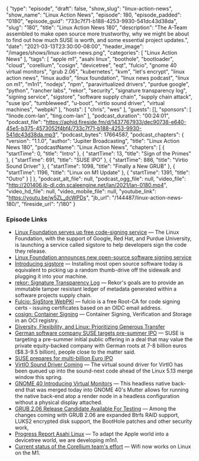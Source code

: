 {
  "type": "episode",
  "draft": false,
  "show_slug": "linux-action-news",
  "show_name": "Linux Action News",
  "episode": 180,
  "episode_padded": "0180",
  "episode_guid": "733c7f71-b188-4253-9930-541dc43d38da",
  "slug": "180",
  "title": "Linux Action News 180",
  "description": "The A-Team assembled to make open source more trustworthy, why we might be about to find out how much SUSE is worth, and some essential project updates.",
  "date": "2021-03-13T23:30:00-08:00",
  "header_image": "/images/shows/linux-action-news.png",
  "categories": [
    "Linux Action News"
  ],
  "tags": [
    "apple m1",
    "asahi linux",
    "boothole",
    "bootloader",
    "cloud",
    "corellium",
    "cosign",
    "devicetree",
    "eqt",
    "fulcio",
    "gnome 40 virtual monitors",
    "grub 2.06",
    "kubernetes",
    "kvm",
    "let's encrypt",
    "linux action news",
    "linux audio",
    "linux foundation",
    "linux news podcast",
    "linux on m1",
    "m1n1",
    "nodejs",
    "npm",
    "paravirtualized drivers",
    "purdue google",
    "python",
    "rancher labs",
    "rekor",
    "security",
    "signature transparency log",
    "signing service",
    "sigstore",
    "software supply chain",
    "supply chain attack",
    "suse ipo",
    "tumbleweed",
    "u-boot",
    "virtio sound driver",
    "virtual machines",
    "webpki"
  ],
  "hosts": [
    "chris",
    "wes"
  ],
  "guests": [],
  "sponsors": [
    "linode.com-lan",
    "ting.com-lan"
  ],
  "podcast_duration": "00:24:01",
  "podcast_file": "https://aphid.fireside.fm/d/1437767933/dec90738-e640-45e5-b375-4573052f4bf4/733c7f71-b188-4253-9930-541dc43d38da.mp3",
  "podcast_bytes": 17664587,
  "podcast_chapters": {
    "version": "1.1.0",
    "author": "Jupiter Broadcasting",
    "title": "Linux Action News 180",
    "podcastName": "Linux Action News",
    "chapters": [
      {
        "startTime": 0,
        "title": "Intro"
      },
      {
        "startTime": 13,
        "title": "Sign of the Primes"
      },
      {
        "startTime": 691,
        "title": "SUSE IPO"
      },
      {
        "startTime": 886,
        "title": "Virtio Sound Driver"
      },
      {
        "startTime": 1098,
        "title": "Finally a New GRUB"
      },
      {
        "startTime": 1196,
        "title": "Linux on M1 Update"
      },
      {
        "startTime": 1391,
        "title": "Outro"
      }
    ]
  },
  "podcast_alt_file": null,
  "podcast_ogg_file": null,
  "video_file": "http://201406.jb-dl.cdn.scaleengine.net/lan/2021/lan-0180.mp4",
  "video_hd_file": null,
  "video_mobile_file": null,
  "youtube_link": "https://youtu.be/w5ZL_dcWPDs",
  "jb_url": "/144487/linux-action-news-180/",
  "fireside_url": "/180"
}


### Episode Links

  * [Linux Foundation serves up free code-signing service](https://www.theregister.com/2021/03/09/sign_of_the_primes_linux/ "Linux Foundation serves up free code-signing service") — The Linux Foundation, with the support of Google, Red Hat, and Purdue University, is launching a service called sigstore to help developers sign the code they release.
  * [Linux Foundation announces new open-source software signing service](https://www.zdnet.com/article/linux-foundation-announces-new-open-source-software-signing-service/#ftag=RSSbaffb68 "Linux Foundation announces new open-source software signing service")
  * [Introducing sigstore](https://security.googleblog.com/2021/03/introducing-sigstore-easy-code-signing.html "Introducing sigstore") — Installing most open source software today is equivalent to picking up a random thumb-drive off the sidewalk and plugging it into your machine.
  * [rekor: Signature Transparency Log](https://github.com/sigstore/rekor "rekor: Signature Transparency Log") — Rekor's goals are to provide an immutable tamper resistant ledger of metadata generated within a software projects supply chain.
  * [Fulcio: SigStore WebPKI](https://github.com/sigstore/fulcio "Fulcio: SigStore WebPKI") — fulcio is a free Root-CA for code signing certs - issuing certificates based on an OIDC email address.
  * [cosign: Container Signing](https://github.com/sigstore/cosign "cosign: Container Signing") — Container Signing, Verification and Storage in an OCI registry.
  * [Diversity, Flexibility, and Linux: Prioritizing Generous Transfer](https://www.linode.com/blog/networking/diversity-flexibility-and-linux-prioritizing-generous-transfer/ "Diversity, Flexibility, and Linux: Prioritizing Generous Transfer")
  * [German software company SUSE targets pre-summer IPO](https://www.reuters.com/article/idUSKBN2B12AD "German software company SUSE targets pre-summer IPO") — SUSE is targeting a pre-summer initial public offering in a deal that may value the private equity-backed company with German roots at 7-8 billion euros ($8.3-9.5 billion), people close to the matter said.
  * [SUSE prepares for multi-billion Euro IPO](https://www.zdnet.com/article/suse-prepares-for-multi-billion-euro-ipo/ "SUSE prepares for multi-billion Euro IPO")
  * [VirtIO Sound Driver Coming](https://www.phoronix.com/scan.php?page=news_item&px=VirtIO-Sound-Driver-Linux-5.13 "VirtIO Sound Driver Coming") — The virtual sound driver for VirtIO has been queued up into the sound-next code ahead of the Linux 5.13 merge window this spring.
  * [GNOME 40 Introducing Virtual Monitors](https://www.phoronix.com/scan.php?page=news_item&px=GNOME-40-Headless-Virtual "GNOME 40 Introducing Virtual Monitors") — This headless native back-end that was merged today into GNOME 40's Mutter allows for running the native back-end atop a render node in a headless configuration without a physical display attached.
  * [GRUB 2.06 Release Candidate Available For Testing](https://www.phoronix.com/scan.php?page=news_item&px=GRUB-2.06-RC1 "GRUB 2.06 Release Candidate Available For Testing") — Among the changes coming with GRUB 2.06 are expanded Btrfs RAID support, LUKS2 encrypted disk support, the BootHole patches and other security work,
  * [Progress Report Asahi Linux](https://asahilinux.org/2021/03/progress-report-january-february-2021/ "Progress Report Asahi Linux") — To adapt the Apple world into a devicetree world, we are developing m1n1.
  * [Current status of the Corellium team's effort](https://twitter.com/cmwdotme/status/1355660127433535490 "Current status of the Corellium team's effort") — Wifi now works on Linux on the M1.


